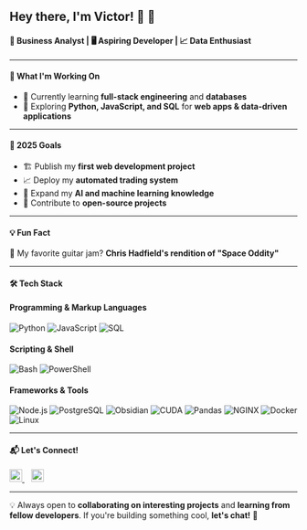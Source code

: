 ## Hey there, I'm Victor! 👋 🚀  

#### 🧠 Business Analyst | 🖥️ Aspiring Developer | 📈 Data Enthusiast  

---

#### 🚀 What I'm Working On  

- 🌱 Currently learning **full-stack engineering** and **databases**  
- 🔧 Exploring **Python, JavaScript, and SQL** for **web apps & data-driven applications**  

---

#### 🎯 2025 Goals  

- 🏗️ Publish my **first web development project**  
- 📈 Deploy my **automated trading system**  
- 🧠 Expand my **AI and machine learning knowledge**  
- 🚀 Contribute to **open-source projects**  

---

#### 💡 Fun Fact  

🎸 My favorite guitar jam? **Chris Hadfield's rendition of "Space Oddity"**

---

#### 🛠️ Tech Stack  

#### **Programming & Markup Languages**  
![Python](https://img.shields.io/badge/-Python-3776AB?style=flat-square&logo=python&logoColor=white)  ![JavaScript](https://img.shields.io/badge/-JavaScript-F7DF1E?style=flat-square&logo=javascript&logoColor=black)  ![SQL](https://img.shields.io/badge/-SQL-4479A1?style=flat-square&logo=mysql&logoColor=white) 

#### **Scripting & Shell**  
![Bash](https://img.shields.io/badge/-Bash-4EAA25?style=flat-square&logo=gnu-bash&logoColor=white)  ![PowerShell](https://img.shields.io/badge/-PowerShell-5391FE?style=flat-square&logo=powershell&logoColor=white)  

#### **Frameworks & Tools**  
![Node.js](https://img.shields.io/badge/-Node.js-339933?style=flat-square&logo=node.js&logoColor=white)  ![PostgreSQL](https://img.shields.io/badge/-PostgreSQL-336791?style=flat-square&logo=postgresql&logoColor=white)  ![Obsidian](https://img.shields.io/badge/-Obsidian-483699?style=flat-square&logo=obsidian&logoColor=white)  ![CUDA](https://img.shields.io/badge/-CUDA-76B900?style=flat-square&logo=nvidia&logoColor=white) ![Pandas](https://img.shields.io/badge/-Pandas-150458?style=flat-square&logo=pandas&logoColor=white)  ![NGINX](https://img.shields.io/badge/-NGINX-009639?style=flat-square&logo=nginx&logoColor=white)  ![Docker](https://img.shields.io/badge/-Docker-2496ED?style=flat-square&logo=docker&logoColor=white)  ![Linux](https://img.shields.io/badge/-Linux-FCC624?style=flat-square&logo=linux&logoColor=black)  

---

#### 📬 Let's Connect!  

<p align="left">
  <a href="https://www.linkedin.com/in/victordu577/" target="_blank">
    <img alt="LinkedIn" src="https://cdn-icons-png.flaticon.com/512/174/174857.png" width="22px" />
  </a>
  &nbsp;&nbsp;
  <a href="https://github.com/victorakabustedbangs" target="_blank">
    <img alt="GitHub" src="https://cdn-icons-png.flaticon.com/512/25/25231.png" width="22px" />
  </a>
</p>

---

💡 Always open to **collaborating on interesting projects** and **learning from fellow developers**. If you're building something cool, **let's chat!** 🚀  
